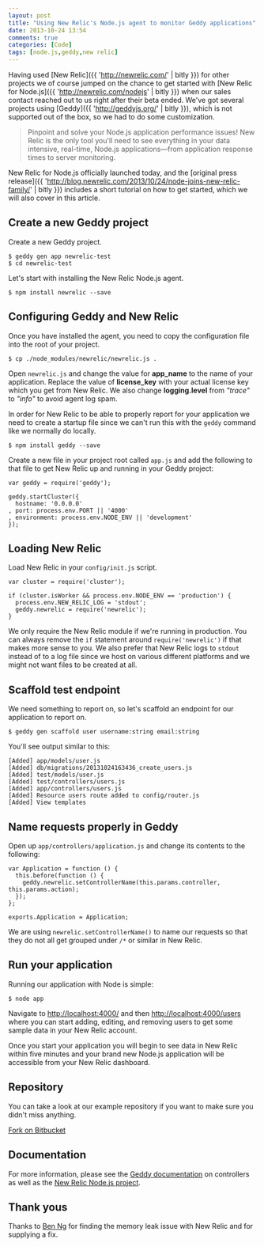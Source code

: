 ```yaml
---
layout: post
title: "Using New Relic's Node.js agent to monitor Geddy applications"
date: 2013-10-24 13:54
comments: true
categories: [Code]
tags: [node.js,geddy,new relic]
---
```

Having used [New Relic]({{ 'http://newrelic.com/' | bitly }}) for other projects we of course jumped on the chance to get started with [New Relic for Node.js]({{ 'http://newrelic.com/nodejs' | bitly }}) when our sales contact reached out to us right after their beta ended. We've got several projects using [Geddy]({{ 'http://geddyjs.org/' | bitly }}), which is not supported out of the box, so we had to do some customization.

<!-- more -->

> Pinpoint and solve your Node.js application performance issues! New Relic is the only tool you'll need to see everything in your data intensive, real-time, Node.js applications—from application response times to server monitoring.

New Relic for Node.js officially launched today, and the [original press release]({{ 'http://blog.newrelic.com/2013/10/24/node-joins-new-relic-family/' | bitly }}) includes a short tutorial on how to get started, which we will also cover in this article.

## Create a new Geddy project

Create a new Geddy project.

    $ geddy gen app newrelic-test
    $ cd newrelic-test

Let's start with installing the New Relic Node.js agent.

    $ npm install newrelic --save

## Configuring Geddy and New Relic

Once you have installed the agent, you need to copy the configuration file into the root of your project.

    $ cp ./node_modules/newrelic/newrelic.js .

Open `newrelic.js` and change the value for **app_name** to the name of your application. Replace the value of **license_key** with your actual license key which you get from New Relic. We also change **logging.level** from _"trace"_ to _"info"_ to avoid agent log spam.

In order for New Relic to be able to properly report for your application we need to create a startup file since we can't run this with the `geddy` command like we normally do locally.

    $ npm install geddy --save

Create a new file in your project root called `app.js` and add the following to that file to get New Relic up and running in your Geddy project:

```
var geddy = require('geddy');

geddy.startCluster({
  hostname: '0.0.0.0'
, port: process.env.PORT || '4000'
, environment: process.env.NODE_ENV || 'development'
});
```

## Loading New Relic

Load New Relic in your `config/init.js` script.

```
var cluster = require('cluster');

if (cluster.isWorker && process.env.NODE_ENV == 'production') {
  process.env.NEW_RELIC_LOG = 'stdout';
  geddy.newrelic = require('newrelic');
}
```

We only require the New Relic module if we're running in production. You can always remove the `if` statement around `require('newrelic')` if that makes more sense to you. We also prefer that New Relic logs to `stdout` instead of to a log file since we host on various different platforms and we might not want files to be created at all.

## Scaffold test endpoint

We need something to report on, so let's scaffold an endpoint for our application to report on.

    $ geddy gen scaffold user username:string email:string

You'll see output similar to this:

```
[Added] app/models/user.js
[Added] db/migrations/20131024163436_create_users.js
[Added] test/models/user.js
[Added] test/controllers/users.js
[Added] app/controllers/users.js
[Added] Resource users route added to config/router.js
[Added] View templates
```

## Name requests properly in Geddy

Open up `app/controllers/application.js` and change its contents to the following:

```
var Application = function () {
  this.before(function () {
    geddy.newrelic.setControllerName(this.params.controller, this.params.action);
  });
};

exports.Application = Application;
```

We are using `newrelic.setControllerName()` to name our requests so that they do not all get grouped under `/*` or similar in New Relic.

## Run your application

Running our application with Node is simple:

    $ node app

Navigate to [http://localhost:4000/](http://localhost:4000/) and then [http://localhost:4000/users](http://localhost:4000/users) where you can start adding, editing, and removing users to get some sample data in your New Relic account.

Once you start your application you will begin to see data in New Relic within five minutes and your brand new Node.js application will be accessible from your New Relic dashboard.

## Repository

You can take a look at our example repository if you want to make sure you didn't miss anything.

<a href="{{ 'https://bitbucket.org/xorcode/geddy-newrelic-tutorial/' | bitly }}" class="btn btn-primary"><i class="fa fa-bitbucket"></i> Fork on Bitbucket</a>

## Documentation

For more information, please see the [Geddy documentation](http://geddyjs.org/reference#controllers.params) on controllers as well as the [New Relic Node.js project](https://github.com/newrelic/node-newrelic/#transactions-and-request-naming).

## Thank yous

Thanks to [Ben Ng](https://github.com/ben-ng) for finding the memory leak issue with New Relic and for supplying a fix.